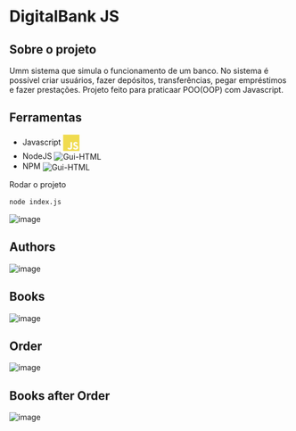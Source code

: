 # DigitalBank JS

## Sobre o projeto
Umm sistema que simula o funcionamento de um banco. No sistema é possível criar usuários, fazer depósitos, transferências, pegar empréstimos e fazer prestações. Projeto feito para praticaar POO(OOP) com Javascript.

## Ferramentas

- Javascript <img align="center" alt="Gui-Js" height="30" width="30" src="https://raw.githubusercontent.com/devicons/devicon/master/icons/javascript/javascript-plain.svg"> 
- NodeJS <img align="center" alt="Gui-HTML" height="30" width="30" src="https://cdn.jsdelivr.net/gh/devicons/devicon/icons/nodejs/nodejs-plain.svg">
- NPM <img align="center" alt="Gui-HTML" height="30" width="30" src="https://cdn.jsdelivr.net/gh/devicons/devicon/icons/npm/npm-original-wordmark.svg">

Rodar o projeto
```bash
node index.js
```
![image](https://user-images.githubusercontent.com/58920070/210026922-fbc18619-6a01-46b7-8d0a-a6f6fd1df9bf.png)

## Authors
![image](https://user-images.githubusercontent.com/58920070/210025278-c42d8661-3186-428f-955c-8786051fb1d4.png)

## Books
![image](https://user-images.githubusercontent.com/58920070/210025298-824e52bc-010c-4f91-8014-cdc1ae4bab6e.png)

## Order
![image](https://user-images.githubusercontent.com/58920070/210025322-4bfc93be-6a14-436f-858f-a398b5e186fd.png)

## Books after Order
![image](https://user-images.githubusercontent.com/58920070/210025336-4963cd03-8b9a-49ab-8044-7567f52de9e8.png)
